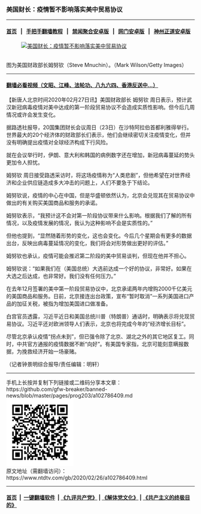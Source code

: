 ### 美国财长：疫情暂不影响落实美中贸易协议
------------------------

#### [首页](https://github.com/gfw-breaker/banned-news/blob/master/README.md) &nbsp;&nbsp;|&nbsp;&nbsp; [手把手翻墙教程](https://github.com/gfw-breaker/guides/wiki) &nbsp;&nbsp;|&nbsp;&nbsp; [禁闻聚合安卓版](https://github.com/gfw-breaker/bn-android) &nbsp;&nbsp;|&nbsp;&nbsp; [网门安卓版](https://github.com/oGate2/oGate) &nbsp;&nbsp;|&nbsp;&nbsp; [神州正道安卓版](https://github.com/SzzdOgate/update) 



<div><div class="featured_image">
 <a href="https://i.ntdtv.com/assets/uploads/2019/07/Untitled-4.jpg" target="_blank">
  <figure>
   <img alt="美国财长：疫情暂不影响落实美中贸易协议" src="https://i.ntdtv.com/assets/uploads/2019/07/Untitled-4-800x450.jpg"/>
  </figure><br/>
 </a>
 <span class="caption">
  图为美国财政部长姆努钦（Steve Mnuchin）。（Mark Wilson/Getty Images）
 </span>
</div>
</div><hr/>

#### [翻墙必看视频（文昭、江峰、法轮功、八九六四、香港反送中...）](https://github.com/gfw-breaker/banned-news/blob/master/pages/link3.md)

<div><div class="post_content" itemprop="articleBody">
 <p>
  【新唐人北京时间2020年02月27日讯】美国财政部长
  <ok href="https://www.ntdtv.com/gb/姆努钦.htm">
   姆努钦
  </ok>
  周日表示，预计武汉新冠病毒疫情对美中达成的第一阶段贸易协议不会造成实质性影响。但今后几周情况或许会发生变化。
 </p>
 <p>
  据路透社报导，20国集团财长会议周日（23日）在沙特阿拉伯首都利雅得举行。世界最大的20个经济体的财政部长们表示，他们会继续密切关注疫情变化，但并没有明确提出疫情对全球经济构成下行风险。
 </p>
 <p>
  就在会议举行时，伊朗、意大利和韩国的病例数字还在增加，新冠病毒蔓延的势头更加令人担忧。
 </p>
 <p>
  <ok href="https://www.ntdtv.com/gb/姆努钦.htm">
   姆努钦
  </ok>
  周日接受路透采访时，将这场疫情称为“人类悲剧”，但他希望在对世界经济和企业供应链造成多大冲击的问题上，人们不要急于下结论。
 </p>
 <p>
  姆努钦说，疫情的中心在中国，但是华盛顿依然认为，北京会兑现其在贸易协议中做出的有关购买美国商品和服务的承诺。
 </p>
 <p>
  姆努钦表示，“我预计这不会对第一阶段协议带来什么影响。根据我们了解的所有情况，以及疫情发展的情况，我认为这种影响不会是实质性的。”
 </p>
 <p>
  但他也提到，“显然随着形势的变化，这也会变化。今后几个星期会有更多的数据出台，反映出病毒蔓延情况的变化，我们将会对形势做出更好的评估。”
 </p>
 <p>
  姆努钦也承认，疫情可能会推迟第二阶段的美中贸易谈判，但现在他并不担心。
 </p>
 <p>
  姆努钦说：“如果我们在（美国总统）大选前达成一个好的协议，非常好。如果在大选之后达成，也非常好。我们没有任何压力。”
 </p>
 <p>
  在去年12月签署的美中第一阶段贸易协议中，北京承诺两年内增购2000千亿美元的美国商品和服务。日前，北京接连出台政策，宣布“暂时取消”一系列美国进口产品的加征关税，被指为增加美国进口做准备。
 </p>
 <p>
  白宫官员透露，习近平近日和美国总统川普（特朗普）通话时，明确表示将兑现贸易协议。习近平还对欧洲领导人们表示，北京也将完成今年的“经济增长目标”。
 </p>
 <p>
  尽管北京承认疫情“拐点未到”，但已强令除了北京、湖北之外的其它地区复工。同时，中共官方通报的疫情数据不断“向好”。有美国专家指，北京可能刻意瞒报数据，为挽救经济开始一场豪赌。
 </p>
 <p>
  （记者钟景明综合报导/责任编辑：明轩）
 </p>
 <div class="single_ad">
 </div>
</div>
</div>
<hr/>
手机上长按并复制下列链接或二维码分享本文章：<br/>
https://github.com/gfw-breaker/banned-news/blob/master/pages/prog203/a102786409.md <br/>
<a href='https://github.com/gfw-breaker/banned-news/blob/master/pages/prog203/a102786409.md'><img src='https://github.com/gfw-breaker/banned-news/blob/master/pages/prog203/a102786409.md.png'/></a> <br/>
原文地址（需翻墙访问）：https://www.ntdtv.com/gb/2020/02/26/a102786409.html


------------------------
#### [首页](https://github.com/gfw-breaker/banned-news/blob/master/README.md) &nbsp;|&nbsp; [一键翻墙软件](https://github.com/gfw-breaker/nogfw/blob/master/README.md) &nbsp;| [《九评共产党》](https://github.com/gfw-breaker/9ping.md/blob/master/README.md#九评之一评共产党是什么) | [《解体党文化》](https://github.com/gfw-breaker/jtdwh.md/blob/master/README.md) | [《共产主义的终极目的》](https://github.com/gfw-breaker/gczydzjmd.md/blob/master/README.md)


<img src='http://gfw-breaker.win/banned-news/pages/prog203/a102786409.md' width='0px' height='0px'/>